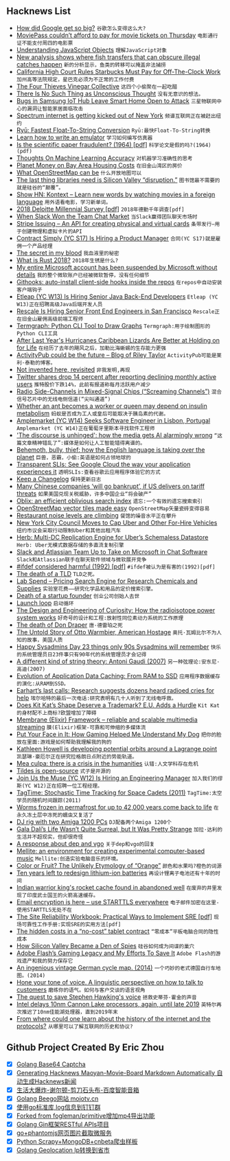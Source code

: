 ## Hacknews List


- [How did Google get so big?](https://www.cbsnews.com/news/how-did-google-get-so-big/)  `谷歌怎么变得这么大?`
- [MoviePass couldn’t afford to pay for movie tickets on Thursday](https://money.cnn.com/2018/07/27/media/moviepass-service-outage/index.html)  `电影通行证不能支付周四的电影票`
- [Understanding JavaScript Objects](https://blog.halolabs.io/understanding-javascript-objects-d31cd24ca60f)  `理解JavaScript对象`
- [New analysis shows where fish transfers that can obscure illegal catches happen](https://www.scientificamerican.com/article/science-closes-in-on-big-scale-fish-poachers-in-the-wild-wet/)  `新的分析显示，鱼类的转移可以掩盖非法捕捞`
- [California High Court Rules Starbucks Must Pay for Off-The-Clock Work](https://www.wsj.com/articles/california-high-court-rules-starbucks-must-pay-for-off-the-clock-work-1532721371)  `加州高等法院规定，星巴克必须为不正常的工作付费`
- [The Four Thieves Vinegar Collective](https://motherboard.vice.com/en_us/article/43pngb/how-to-make-your-own-medicine-four-thieves-vinegar-collective)  `这四个小偷聚在一起吃醋`
- [There Is No Such Thing as Unconscious Thought](http://nautil.us/issue/62/systems/there-is-no-such-thing-as-unconscious-thought)  `没有无意识的想法。`
- [Bugs in Samsung IoT Hub Leave Smart Home Open to Attack](https://threatpost.com/bugs-in-samsung-iot-hub-leave-smart-home-open-to-attack/134454/)  `三星物联网中心的漏洞让智能家居面临攻击`
- [Spectrum internet is getting kicked out of New York](https://www.theverge.com/2018/7/27/17622846/spectrum-charter-cable-internet-new-york-kicked-out)  `频谱互联网正在被赶出纽约`
- [Ryū: Fastest Float-To-String Conversion](https://pldi18.sigplan.org/event/pldi-2018-papers-ry-fast-float-to-string-conversion)  `Ryū:最快Float-To-String转换`
- [Learn how to write an emulator](http://www.emulator101.com/)  `学习如何编写仿真器`
- [Is the scientific paper fraudulent? (1964) [pdf]](http://blog.thegrandlocus.com/static/misc/is_the_scientific_paper_fraudulent.pdf)  `科学论文是假的吗?(1964)(pdf)`
- [Thoughts On Machine Learning Accuracy](https://aws.amazon.com/blogs/aws/thoughts-on-machine-learning-accuracy/)  `对机器学习准确性的思考`
- [Planet Money on Bay Area Housing Costs](https://www.npr.org/sections/money/2018/07/27/633238360/episode-856-yes-in-my-backyard)  `在旧金山湾区的房价`
- [What OpenStreetMap can be](http://blog.systemed.net/post/15)  `什么开放地图可以`
- [The last thing libraries need is Silicon Valley “disruption.”](https://www.vox.com/first-person/2018/7/26/17616516/amazon-silicon-valley-libraries-forbes)  `图书馆最不需要的就是硅谷的“颠覆”。`
- [Show HN: Kontext – Learn new words by watching movies in a foreign language](https://kontext.xyz/)  `用外语看电影，学习新单词。`
- [2018 Deloitte Millennial Survey [pdf]](https://www2.deloitte.com/content/dam/Deloitte/global/Documents/About-Deloitte/gx-2018-millennial-survey-report.pdf)  `2018年德勤千年调查[pdf]`
- [When Slack Won the Team Chat Market](https://zapier.com/blog/slack-versus-hipchat/)  `当Slack赢得团队聊天市场时`
- [Stripe Issuing – An API for creating physical and virtual cards](https://stripe.com/issuing)  `条带发行—用于创建物理和虚拟卡片的API`
- [Contract Simply (YC S17) Is Hiring a Product Manager](item?id=17629682)  `合同(YC S17)就是雇佣一个产品经理`
- [The secret in my blood](https://www.bbc.co.uk/news/resources/idt-sh/the_secret_in_my_blood)  `我血液里的秘密`
- [What is Rust 2018?](https://blog.rust-lang.org/2018/07/27/what-is-rust-2018.html)  `2018年生锈是什么?`
- [My entire Microsoft account has been suspended by Microsoft without details](item?id=17627093)  `我的整个微软账户已经被微软暂停，没有任何细节`
- [Githooks: auto-install client-side hooks inside the repos](https://blog.viktoradam.net/2018/07/26/githooks-auto-install-hooks/)  `在repos中自动安装客户端钩子`
- [Etleap (YC W13) Is Hiring Senior Java Back-End Developers](item?id=17627890)  `Etleap (YC W13)正在招聘高级Java后端开发人员`
- [Rescale Is Hiring Senior Front End Engineers in San Francisco](https://jobs.lever.co/rescale/db57778b-268d-473d-9edf-111fb843265a?lever-origin=applied&amp;lever-source%5B%5D=Hacker%20News)  `Rescale正在旧金山雇佣高级前端工程师`
- [Termgraph: Python CLI Tool to Draw Graphs](https://github.com/mkaz/termgraph)  `Termgraph:用于绘制图形的Python CLI工具`
- [After Last Year&#39;s Hurricanes Caribbean Lizards Are Better at Holding on for Life](https://www.theatlantic.com/science/archive/2018/07/hurricanes-irma-maria-lizard-grip/566006/?single_page=true)  `在经历了去年的飓风之后，加勒比海蜥蜴的生存能力更强`
- [ActivityPub could be the future – Blog of Riley Taylor](https://blog.digitalscofflaw.com/articles/activitypub-could-be-the-future/)  `ActivityPub可能是莱利·泰勒的博客。`
- [Not invented here, revisited](http://theengineeringmanager.com/growth/not-invented-here-revisited/)  `非我发明,再现`
- [Twitter shares drop 14 percent after reporting declining monthly active users](https://www.cnbc.com/2018/07/27/twitter-earnings-q2-2018.html)  `推特股价下跌14%，此前有报道称每月活跃用户减少`
- [Radio Side-Channels in Mixed-Signal Chips (“Screaming Channels”)](https://github.com/eurecom-s3/screaming_channels)  `混合信号芯片中的无线电侧信道(“尖叫通道”)`
- [Whether an ant becomes a worker or queen may depend on insulin metabolism](https://www.nytimes.com/2018/07/26/science/ants-genes-queen.html)  `蚂蚁是否成为工人或皇后可能取决于胰岛素的代谢。`
- [Amplemarket (YC W14) Seeks Software Engineer in Lisbon, Portugal](item?id=17631594)  `Amplemarket (YC W14)正在葡萄牙里斯本寻找软件工程师`
- [&#39;The discourse is unhinged&#39;: how the media gets AI alarmingly wrong](https://www.theguardian.com/technology/2018/jul/25/ai-artificial-intelligence-social-media-bots-wrong)  `“这篇文章精神错乱了”:媒体是如何让人工智能错得离谱的。`
- [Behemoth, bully, thief: how the English language is taking over the planet](https://www.theguardian.com/news/2018/jul/27/english-language-global-dominance)  `巨兽，恶霸，小偷:英语是如何占领地球的`
- [Transparent SLIs: See Google Cloud the way your application experiences it](https://cloudplatform.googleblog.com/2018/07/transparent-slis-see-google-cloud-the-way-your-application-experiences-it.html)  `透明SLIs:查看谷歌云应用程序体验它的方式`
- [Keep a Changelog](https://keepachangelog.com)  `保持更新日志`
- [Many Chinese companies ‘will go bankrupt’, if US delivers on tariff threats](https://www.google.com/amp/s/m.scmp.com/news/china/diplomacy-defence/article/2156810/many-chinese-companies-will-go-bankrupt-if-us-delivers%3famp=1)  `如果美国兑现关税威胁，许多中国企业“将会破产”`
- [Oblix: an efficient oblivious search index](https://blog.acolyer.org/2018/07/06/oblix-an-efficient-oblivious-search-index/)  `遗忘:一个有效的遗忘搜索索引`
- [OpenStreetMap vector tiles made easy](https://www.maptiler.com)  `OpenStreetMap矢量瓷砖变得容易`
- [Restaurant noise levels are climbing](https://www.vox.com/2018/4/18/17168504/restaurants-noise-levels-loud-decibels)  `餐馆的噪音水平正在攀升`
- [New York City Council Moves to Cap Uber and Other For-Hire Vehicles](https://www.nytimes.com/2018/07/26/nyregion/new-york-city-council-uber-limit.html)  `纽约市议会采取行动限制Uber和其他出租汽车`
- [Herb: Multi-DC Replication Engine for Uber’s Schemaless Datastore](https://eng.uber.com/herb-datacenter-replication/)  `Herb: Uber无模式数据存储的多直流复制引擎`
- [Slack and Atlassian Team Up to Take on Microsoft in Chat Software](https://www.bloomberg.com/news/articles/2018-07-26/slack-and-atlassian-team-up-to-take-on-microsoft-in-chat-software)  `Slack和Atlassian联手在聊天软件领域与微软展开竞争`
- [#ifdef considered harmful (1992) [pdf]](https://usenix.org/legacy/publications/library/proceedings/sa92/spencer.pdf)  `#ifdef被认为是有害的(1992)[pdf]`
- [The death of a TLD](https://blog.benjojo.co.uk/post/the-death-of-a-tld)  `TLD之死。`
- [Lab Spend – Pricing Search Engine for Research Chemicals and Supplies](http://www.labspend.com)  `实验室花费——研究化学品和用品的定价搜索引擎。`
- [Death of a startup founder](https://factordaily.com/attune-arvindkumar-alagarswamy/)  `创业公司创始人去世`
- [Launch loop](https://en.wikipedia.org/wiki/Launch_loop)  `启动循环`
- [The Design and Engineering of Curiosity: How the radioisotope power system works](http://www.planetary.org/blogs/emily-lakdawalla/2018/0514-book-excerpt-curiosity-mmrtg.html)  `好奇号的设计和工程:放射性同位素动力系统的工作原理`
- [The death of Don Draper](https://www.newstatesman.com/science-tech/internet/2018/07/death-don-draper)  `唐·德雷珀之死`
- [The Untold Story of Otto Warmbier, American Hostage](https://www.gq.com/story/otto-warmbier-north-korea-american-hostage-true-story)  `奥托·瓦姆比尔不为人知的故事，美国人质`
- [Happy Sysadmins Day 23 things only 90s Sysadmins will remember](https://discoposse.com/2018/03/20/23-things-only-90s-sysadmins-will-remember/)  `快乐的系统管理员日23件事只有90年代的系统管理员才会记得`
- [A different kind of string theory: Antoni Gaudi (2007)](https://memetician.livejournal.com/201202.html)  `另一种弦理论:安东尼·高迪(2007)`
- [Evolution of Application Data Caching: From RAM to SSD](https://medium.com/netflix-techblog/evolution-of-application-data-caching-from-ram-to-ssd-a33d6fa7a690)  `应用程序数据缓存的演化:从RAM到SSD。`
- [Earhart’s last calls: Research suggests dozens heard radioed cries for help](https://www.washingtonpost.com/news/retropolis/wp/2018/07/25/dozens-heard-amelia-earharts-final-chilling-pleas-for-help-researchers-say/?noredirect=on&amp;utm_term=.ae7b016bf59b&amp;wpisrc=nl_most&amp;wpmm=1)  `埃尔哈特的最后一次电话:研究表明有几十人听到了无线电呼救。`
- [Does Kit Kat’s Shape Deserve a Trademark? E.U. Adds a Hurdle](https://www.nytimes.com/2018/07/25/world/europe/kit-kat-nestle-trademark.html)  `Kit Kat的身材配不上商标?欧盟增加了障碍`
- [Membrane (Elixir) Framework – reliable and scalable multimedia streaming](https://www.membraneframework.org)  `膜(Elixir)框架-可靠和可伸缩的多媒体流`
- [Put Your Face in It: How Gaming Helped Me Understand My Dog](https://www.npr.org/sections/monkeysee/2018/07/18/629760717/put-your-face-in-it-how-gaming-helped-me-understand-my-dog)  `把你的脸放在里面:游戏是如何帮助我理解我的狗的`
- [Kathleen Howell is developing potential orbits around a Lagrange point](https://www.bloomberg.com/news/features/2018-07-25/one-woman-s-math-could-help-nasa-put-people-on-mars)  `凯瑟琳·豪厄尔正在研究拉格朗日点附近的势能轨道。`
- [Mea culpa: there is a crisis in the humanities](http://sappingattention.blogspot.com/2018/07/mea-culpa-there-is-crisis-in-humanities.html)  `认错:人文学科存在危机`
- [Tildes is open-source](https://blog.tildes.net/open-source)  `式子是开源的`
- [Join Us the  Muse (YC W12) Is Hiring an Engineering Manager](https://www.themuse.com/jobs/themuse/engineering-manager-9b5605)  `加入我们的缪斯(YC W12)正在招聘一位工程经理。`
- [TagTime: Stochastic Time Tracking for Space Cadets (2011)](http://messymatters.com/tagtime/)  `TagTime:太空学员的随机时间跟踪(2011)`
- [Worms frozen in permafrost for up to 42,000 years come back to life](http://siberiantimes.com/science/casestudy/news/worms-frozen-in-permafrost-for-up-to-42000-years-come-back-to-life/)  `在永久冻土层中冻死的蠕虫又复活了`
- [DJ rig with two Amiga 1200 PCs](http://cdm.link/2018/07/dj-mod-amiga-1200-commodore/)  `DJ配备两个Amiga 1200个`
- [Gala Dalí’s Life Wasn’t Quite Surreal, but It Was Pretty Strange](https://www.nytimes.com/2018/07/25/arts/design/gala-salvador-dali-exhibition.html)  `加拉·达利的生活并不超现实，但却很奇怪`
- [A response about dep and vgo](https://peter.bourgon.org/blog/2018/07/27/a-response-about-dep-and-vgo.html)  `关于dep和vgo的回复`
- [Mellite: an environment for creating experimental computer-based music](https://sciss.github.io/Mellite/)  `Mellite:创造实验电脑音乐的环境。`
- [Color or Fruit? The Unlikely Etymology of “Orange”](https://lithub.com/color-or-fruit-on-the-unlikely-etymology-of-orange/)  `颜色和水果吗?橙色的词源`
- [Ten years left to redesign lithium-ion batteries](https://www.nature.com/articles/d41586-018-05752-3)  `再设计锂离子电池还有十年的时间`
- [Indian warrior king&#39;s rocket cache found in abandoned well](https://www.theguardian.com/world/2018/jul/27/indian-warrior-king-tipu-sultan-rocket-cache-unearthed-in-abandoned-well)  `在废弃的井里发现了印度武士国王的火箭高速缓存。`
- [Email encryption is here – use STARTTLS everywhere](https://www.dwheeler.com/blog/2018/07/24/#email-encryption)  `电子邮件加密在这里-使用STARTTLS无处不在`
- [The Site Reliability Workbook: Practical Ways to Implement SRE [pdf]](https://services.google.com/fh/files/misc/the-site-reliability-workbook-next18.pdf)  `现场可靠性工作手册:实现SRE的实用方法[pdf]`
- [The hidden costs in a “no-cost” tablet contract](https://www.prisonpolicy.org/blog/2018/07/24/no-cost-contract/)  `“零成本”平板电脑合同的隐性成本`
- [How Silicon Valley Became a Den of Spies](https://www.politico.com/magazine/story/2018/07/27/silicon-valley-spies-china-russia-219071)  `硅谷如何成为间谍的巢穴`
- [Adobe Flash’s Gaming Legacy and My Efforts To Save It](https://blog.usejournal.com/adobe-flashs-gaming-legacy-thousands-upon-thousands-of-titles-and-my-efforts-to-save-it-58c14811558a)  `Adobe Flash的游戏遗产和我的努力保存它`
- [An ingenious vintage German cycle map. (2014)](http://blog.systemed.net/post/10)  `一个巧妙的老式德国自行车地图。(2014)`
- [Hone your tone of voice. A linguistic perspective on how to talk to customers](https://unbabel.com/blog/tone-of-voice-linguistic-perspective/)  `磨练你的语气。如何与客户交谈的语言视角`
- [The quest to save Stephen Hawking&#39;s voice](https://www.sfchronicle.com/bayarea/article/The-Silicon-Valley-quest-to-preserve-Stephen-12759775.php)  `拯救史蒂芬·霍金的声音`
- [Intel delays 10nm Cannon Lake processors, again, until late 2019](https://www.theinquirer.net/inquirer/news/3036660/intel-10nm-cannon-lake-processors-delayed-again-until-late-2019)  `英特尔再次推迟了10nm佳能湖处理器，直到2019年末`
- [From where could one learn about the history of the internet and the protocols?](item?id=17607095)  `从哪里可以了解互联网的历史和协议?`

## Github Project Created By Eric Zhou

- [x] [Golang Base64 Captcha](https://github.com/mojocn/base64Captcha)
- [x] [Generating Hacknews Maoyan-Movie-Board Markdown Automatically 自动生成Hacknews新闻](https://github.com/dejavuzhou/md-genie)
- [x] [生活大爆炸-谢尔顿-剪刀石头布-百度智能音箱](https://github.com/mojocn/dueros-bang-game)
- [x] [Golang Beego网站 mojotv.cn](https://github.com/mojocn/www.mojotv.cn)
- [x] [使用go标准库,log信息到钉钉群](https://github.com/mojocn/dooger)
- [x] [Forked from fogleman/primitive增加mp4导出功能](https://github.com/mojocn/primitive)
- [x] [Golang Gin框架RESTful APIs项目](https://github.com/JJJJJJJerk/ezier-golang-web-api-framework)
- [x] [go+phantomjs网页图片截取微服务](https://github.com/mojocn/screen_shot)
- [x] [Python Scrapy+MongoDB+cnbeta爬虫样板](https://github.com/mojocn/scrapy_mongodb_boilerplate_cnbeta)
- [x] [Golang Geolocation Ip转换到省市](https://github.com/mojocn/ip2location)